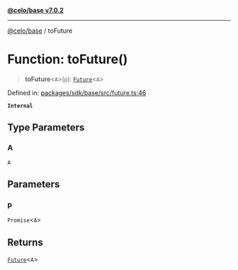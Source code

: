 [**@celo/base v7.0.2**](../README.md)

***

[@celo/base](../README.md) / toFuture

# Function: toFuture()

> **toFuture**\<`A`\>(`p`): [`Future`](../classes/Future.md)\<`A`\>

Defined in: [packages/sdk/base/src/future.ts:46](https://github.com/celo-org/developer-tooling/blob/master/packages/sdk/base/src/future.ts#L46)

**`Internal`**

## Type Parameters

### A

`A`

## Parameters

### p

`Promise`\<`A`\>

## Returns

[`Future`](../classes/Future.md)\<`A`\>

